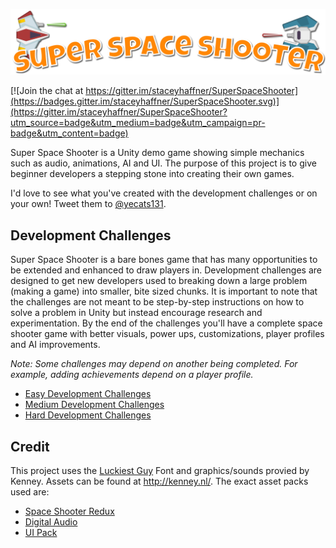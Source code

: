![alt text](SuperSpaceShooterLogo.png "Super Space Shooter")

[![Join the chat at https://gitter.im/staceyhaffner/SuperSpaceShooter](https://badges.gitter.im/staceyhaffner/SuperSpaceShooter.svg)](https://gitter.im/staceyhaffner/SuperSpaceShooter?utm_source=badge&utm_medium=badge&utm_campaign=pr-badge&utm_content=badge)

Super Space Shooter is a Unity demo game showing simple mechanics such as audio, animations, AI and UI. The purpose of this project is to give beginner developers a stepping stone into creating their own games. 

I'd love to see what you've created with the development challenges or on your own! Tweet them to [@yecats131](https://twitter.com/yecats131).
## Development Challenges

Super Space Shooter is a bare bones game that has many opportunities to be extended and enhanced to draw players in. Development challenges are designed to get new developers used to breaking down a large problem (making a game) into smaller, bite sized chunks. It is important to note that the challenges are not meant to be step-by-step instructions on how to solve a problem in Unity but instead encourage research and experimentation. By the end of the challenges you'll have a complete space shooter game with better visuals, power ups, customizations, player profiles and AI improvements.

*Note: Some challenges may depend on another being completed. For example, adding achievements depend on a player profile.*

* [Easy Development Challenges](DevelopmentChallenges/Easy.md)
* [Medium Development Challenges](DevelopmentChallenges/Medium.md)
* [Hard Development Challenges](DevelopmentChallenges/Hard.md)

## Credit
This project uses the [Luckiest Guy](http://www.1001fonts.com/luckiest-guy-font.html) Font and graphics/sounds provied by Kenney. Assets can be found at http://kenney.nl/. The exact asset packs used are:
* [Space Shooter Redux](http://kenney.nl/assets/space-shooter-redux)
* [Digital Audio](http://kenney.nl/assets/digital-audio)
* [UI Pack](http://kenney.nl/assets/ui-pack)
